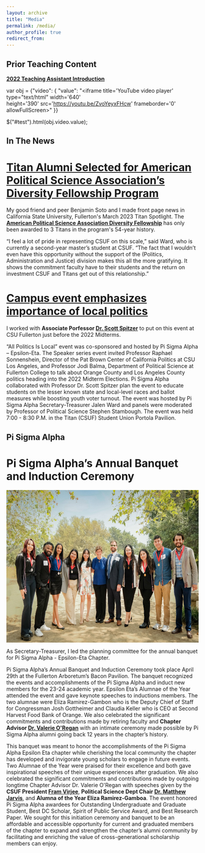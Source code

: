 ```yaml
---
layout: archive
title: "Media"
permalink: /media/
author_profile: true
redirect_from:
---
```


## Prior Teaching Content 

**[2022 Teaching Assistant Introduction](https://youtu.be/ZvoYeyxFHcw)**

var obj = {"video": {
"value": "<iframe title='YouTube video player' type=\"text/html\" width='640'  
height='390' src='https://youtu.be/ZvoYeyxFHcw' frameborder='0' 
 allowFullScreen></iframe>"
}}

$("#test").html(obj.video.value);


<div id="test"></div>

## In The News

**[Titan Alumni Selected for American Political Science Association’s Diversity Fellowship Program](https://news.fullerton.edu/spotlight/titan-alumni-selected-for-american-political-science-associations-diversity-fellowship-program/)**
===

My good friend and peer Benjamin Soto and I made front page news in California State University, Fullerton's March 2023 Titan Spotlight. The **[American Political Science Association Diversity Fellowship](https://politicalsciencenow.com/meet-the-2023-2024-apsa-diversity-fellowship-program-fall-recipients/)** has only been awarded to 3 Titans in the program's 54-year history.

“I feel a lot of pride in representing CSUF on this scale,” said Ward, who is currently a second-year master’s student at CSUF. “The fact that I wouldn’t even have this opportunity without the support of the (Politics, Administration and Justice) division makes this all the more gratifying. It shows the commitment faculty have to their students and the return on investment CSUF and Titans get out of this relationship.”

**[Campus event emphasizes importance of local politics](https://dailytitan.com/news/campus/campus-event-emphasizes-importance-of-local-politics/article_ac3727de-5e32-11ed-a701-db39fa415886.html)**
===

I worked with **Associate Porfessor [Dr. Scott Spitzer](https://hss.fullerton.edu/paj/contact_us/faculty/s_spitzer.aspx)** to put on this event at CSU Fullerton just before the 2022 Midterms. 

“All Politics Is Local” event was co-sponsored and hosted by Pi Sigma Alpha – Epsilon-Eta. The Speaker series event invited Professor Raphael Sonnenshein, Director of the Pat Brown Center of California Politics at CSU Los Angeles, and Professor Jodi Balma, Department of Political Science at Fullerton College to talk about Orange County and Los Angeles County politics heading into the 2022 Midterm Elections. Pi Sigma Alpha collaborated with Professor Dr. Scott Spitzer plan the event to educate students on the lesser known state and local-level races and ballot measures while boosting youth voter turnout. The event was hosted by Pi Sigma Alpha Secretary-Treasurer Jalen Ward and panels were moderated by Professor of Political Science Stephen Stambough. The event was held 7:00 - 8:30 P.M. in the Titan (CSUF) Student Union Portola Pavilion. 


## Pi Sigma Alpha 

**Pi Sigma Alpha’s Annual Banquet and Induction Ceremony**
===

<img src="/images/PiSigmaAlpha-172.jpg" style="display: block; margin: auto;" width="600" height="400"/>

As Secretary-Treasurer, I led the planning committee for the annual banquet for Pi Sigma Alpha - Epsilon-Eta Chapter.  

Pi Sigma Alpha’s Annual Banquet and Induction Ceremony took place April 29th at the Fullerton Arboretum’s Bacon Pavilion. The banquet recognized the events and accomplishments of the Pi Sigma Alpha and induct new members for the 23-24 academic year. Epsilon Eta’s Alumnae of the Year attended the event and gave keynote speeches to inductions members. The two alumnae were Eliza Ramirez-Gambon who is the Deputy Chief of Staff for Congressman Josh Gottheimer and Claudia Keller who is CEO at Second Harvest Food Bank of Orange. We also celebrated the significant commitments and contributions made by retiring faculty and **Chapter Advisor [Dr. Valerie O'Regan](https://hss.fullerton.edu/paj/contact_us/faculty/v_oregan.aspx)** with an intimate ceremony made possible by Pi Sigma Alpha alumni going back 12 years in the chapter’s history. 

This banquet was meant to honor the accomplishments of the Pi Sigma Alpha Epsilon Eta chapter while cherishing the local community the chapter has developed and invigorate young scholars to engage in future events. Two Alumnae of the Year were praised for their excellence and both gave inspirational speeches of their unique experiences after graduation. We also celebrated the significant commitments and contributions made by outgoing longtime Chapter Advisor Dr. Valerie O'Regan with speeches given by the **CSUF President [Fram Virjee](https://president.fullerton.edu/bio/index.aspx)**, **Political Science Dept Chair [Dr. Matthew Jarvis](http://hss.fullerton.edu/paj/contact_us/Faculty/m_jarvis.aspx)**, and **Alumna of the Year Eliza Ramirez-Gamboa**. The event honored Pi Sigma Alpha awardees for Outstanding Undergraduate and Graduate Student, Best DC Scholar, Spirit of Public Service Award, and Best Research Paper. We sought for this initiation ceremony and banquet to be an affordable and accessible opportunity for current and graduated members of the chapter to expand and strengthen the chapter’s alumni community by facilitating and enriching the value of cross-generational scholarship members can enjoy. 















